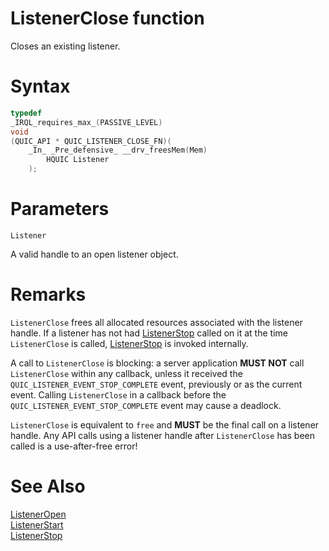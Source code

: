 ListenerClose function
======

Closes an existing listener.

# Syntax

```C
typedef
_IRQL_requires_max_(PASSIVE_LEVEL)
void
(QUIC_API * QUIC_LISTENER_CLOSE_FN)(
    _In_ _Pre_defensive_ __drv_freesMem(Mem)
        HQUIC Listener
    );
```

# Parameters

`Listener`

A valid handle to an open listener object.

# Remarks

`ListenerClose` frees all allocated resources associated with the listener handle. If a listener has not had [ListenerStop](ListenerStop.md) called on it at the time `ListenerClose` is called, [ListenerStop](ListenerStop.md) is invoked internally.

A call to `ListenerClose` is blocking: a server application **MUST NOT** call `ListenerClose` within any callback,
unless it received the `QUIC_LISTENER_EVENT_STOP_COMPLETE` event, previously or as the current event.
Calling `ListenerClose` in a callback before the `QUIC_LISTENER_EVENT_STOP_COMPLETE` event may cause a deadlock.

`ListenerClose` is equivalent to `free` and **MUST** be the final call on a listener handle.
Any API calls using a listener handle after `ListenerClose` has been called is a use-after-free error!

# See Also

[ListenerOpen](ListenerOpen.md)<br>
[ListenerStart](ListenerStart.md)<br>
[ListenerStop](ListenerStop.md)<br>

